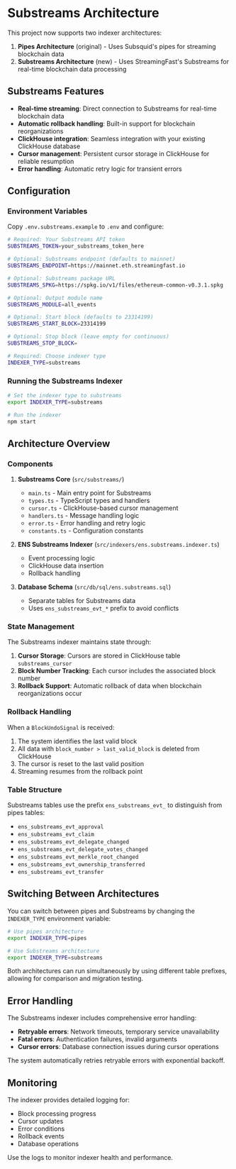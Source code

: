 # Substreams Architecture

This project now supports two indexer architectures:

1. **Pipes Architecture** (original) - Uses Subsquid's pipes for streaming blockchain data
2. **Substreams Architecture** (new) - Uses StreamingFast's Substreams for real-time blockchain data processing

## Substreams Features

- **Real-time streaming**: Direct connection to Substreams for real-time blockchain data
- **Automatic rollback handling**: Built-in support for blockchain reorganizations
- **ClickHouse integration**: Seamless integration with your existing ClickHouse database
- **Cursor management**: Persistent cursor storage in ClickHouse for reliable resumption
- **Error handling**: Automatic retry logic for transient errors

## Configuration

### Environment Variables

Copy `.env.substreams.example` to `.env` and configure:

```bash
# Required: Your Substreams API token
SUBSTREAMS_TOKEN=your_substreams_token_here

# Optional: Substreams endpoint (defaults to mainnet)
SUBSTREAMS_ENDPOINT=https://mainnet.eth.streamingfast.io

# Optional: Substreams package URL
SUBSTREAMS_SPKG=https://spkg.io/v1/files/ethereum-common-v0.3.1.spkg

# Optional: Output module name
SUBSTREAMS_MODULE=all_events

# Optional: Start block (defaults to 23314199)
SUBSTREAMS_START_BLOCK=23314199

# Optional: Stop block (leave empty for continuous)
SUBSTREAMS_STOP_BLOCK=

# Required: Choose indexer type
INDEXER_TYPE=substreams
```

### Running the Substreams Indexer

```bash
# Set the indexer type to substreams
export INDEXER_TYPE=substreams

# Run the indexer
npm start
```

## Architecture Overview

### Components

1. **Substreams Core** (`src/substreams/`)
   - `main.ts` - Main entry point for Substreams
   - `types.ts` - TypeScript types and handlers
   - `cursor.ts` - ClickHouse-based cursor management
   - `handlers.ts` - Message handling logic
   - `error.ts` - Error handling and retry logic
   - `constants.ts` - Configuration constants

2. **ENS Substreams Indexer** (`src/indexers/ens.substreams.indexer.ts`)
   - Event processing logic
   - ClickHouse data insertion
   - Rollback handling

3. **Database Schema** (`src/db/sql/ens.substreams.sql`)
   - Separate tables for Substreams data
   - Uses `ens_substreams_evt_*` prefix to avoid conflicts

### State Management

The Substreams indexer maintains state through:

1. **Cursor Storage**: Cursors are stored in ClickHouse table `substreams_cursor`
2. **Block Number Tracking**: Each cursor includes the associated block number
3. **Rollback Support**: Automatic rollback of data when blockchain reorganizations occur

### Rollback Handling

When a `BlockUndoSignal` is received:

1. The system identifies the last valid block
2. All data with `block_number > last_valid_block` is deleted from ClickHouse
3. The cursor is reset to the last valid position
4. Streaming resumes from the rollback point

### Table Structure

Substreams tables use the prefix `ens_substreams_evt_` to distinguish from pipes tables:

- `ens_substreams_evt_approval`
- `ens_substreams_evt_claim`
- `ens_substreams_evt_delegate_changed`
- `ens_substreams_evt_delegate_votes_changed`
- `ens_substreams_evt_merkle_root_changed`
- `ens_substreams_evt_ownership_transferred`
- `ens_substreams_evt_transfer`

## Switching Between Architectures

You can switch between pipes and Substreams by changing the `INDEXER_TYPE` environment variable:

```bash
# Use pipes architecture
export INDEXER_TYPE=pipes

# Use Substreams architecture
export INDEXER_TYPE=substreams
```

Both architectures can run simultaneously by using different table prefixes, allowing for comparison and migration testing.

## Error Handling

The Substreams indexer includes comprehensive error handling:

- **Retryable errors**: Network timeouts, temporary service unavailability
- **Fatal errors**: Authentication failures, invalid arguments
- **Cursor errors**: Database connection issues during cursor operations

The system automatically retries retryable errors with exponential backoff.

## Monitoring

The indexer provides detailed logging for:

- Block processing progress
- Cursor updates
- Error conditions
- Rollback events
- Database operations

Use the logs to monitor indexer health and performance.
